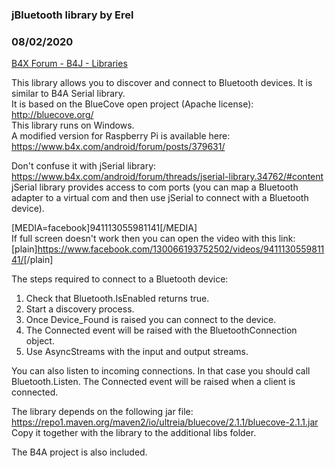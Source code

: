 ### jBluetooth library by Erel
### 08/02/2020
[B4X Forum - B4J - Libraries](https://www.b4x.com/android/forum/threads/60184/)

This library allows you to discover and connect to Bluetooth devices. It is similar to B4A Serial library.  
It is based on the BlueCove open project (Apache license): <http://bluecove.org/>  
This library runs on Windows.  
A modified version for Raspberry Pi is available here: <https://www.b4x.com/android/forum/posts/379631/>  
  
Don't confuse it with jSerial library: <https://www.b4x.com/android/forum/threads/jserial-library.34762/#content>  
jSerial library provides access to com ports (you can map a Bluetooth adapter to a virtual com and then use jSerial to connect with a Bluetooth device).  
  
[MEDIA=facebook]941113055981141[/MEDIA]  
If full screen doesn't work then you can open the video with this link: [plain]<https://www.facebook.com/130066193752502/videos/941113055981141/>[/plain]  
  
The steps required to connect to a Bluetooth device:  
1. Check that Bluetooth.IsEnabled returns true.  
2. Start a discovery process.  
3. Once Device\_Found is raised you can connect to the device.  
4. The Connected event will be raised with the BluetoothConnection object.  
5. Use AsyncStreams with the input and output streams.  
  
You can also listen to incoming connections. In that case you should call Bluetooth.Listen. The Connected event will be raised when a client is connected.  
  
The library depends on the following jar file: <https://repo1.maven.org/maven2/io/ultreia/bluecove/2.1.1/bluecove-2.1.1.jar>  
Copy it together with the library to the additional libs folder.  
  
The B4A project is also included.